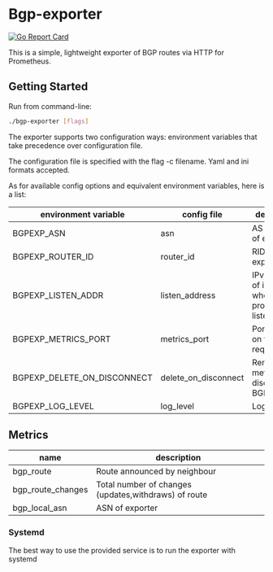 # Bgp-exporter

[![Go Report Card](https://goreportcard.com/badge/github.com/MikeGoltsov/bgp-exporter)](https://goreportcard.com/report/github.com/MikeGoltsov/bgp-exporter)

This is a simple, lightweight exporter of BGP routes via HTTP for Prometheus.

## Getting Started

Run from command-line:

```bash
./bgp-exporter [flags]
```

The exporter supports two configuration ways: environment variables that take precedence over configuration file.

The configuration file is specified with the flag -c filename. Yaml and ini formats accepted.

As for available config options and equivalent environment variables, here is a list:

|     environment variable      |      config file    |                       description                  |        default        |
| ----------------------------- | ------------------- | -------------------------------------------------- | --------------------- |
| BGPEXP_ASN                    | asn                 | AS number of exporter                              | 64512                 |
| BGPEXP_ROUTER_ID              | router_id           | RID of exporter                                    | 1.1.1.1               |
| BGPEXP_LISTEN_ADDR            | listen_address      | IPv4 address of interface where bgp proccess listen| 0.0.0.0               |
| BGPEXP_METRICS_PORT           | metrics_port        | Port to listen on for HTTP requests                | 9179                  |
| BGPEXP_DELETE_ON_DISCONNECT   | delete_on_disconnect| Remove metrics of disconnected BGP peer            | False                 |
| BGPEXP_LOG_LEVEL              | log_level           | Log level                                          | Info                  |


## Metrics

|                name                |                     description                     |
| ---------------------------------- | --------------------------------------------------- |
| bgp_route                          | Route announced by neighbour                        |
| bgp_route_changes                  | Total number of changes (updates,withdraws) of route|
| bgp_local_asn                      | ASN of exporter                                     |


### Systemd

The best way to use the provided service is to run the exporter with systemd   

